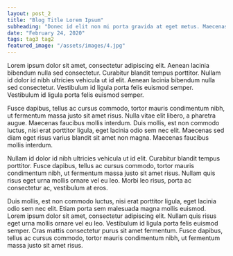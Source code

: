 ```yaml
---
layout: post_2
title: "Blog Title Lorem Ipsum"
subheading: "Donec id elit non mi porta gravida at eget metus. Maecenas faucibus mollis interdum. Nullam id dolor id nibh ultricies vehicula ut id elit. Duis mollis, est non commodo luctus, nisi erat porttitor ligula, eget lacinia odio sem nec elit."
date: "February 24, 2020"
tags: tag3 tag2
featured_image: "/assets/images/4.jpg"
---
```

Lorem ipsum dolor sit amet, consectetur adipiscing elit. Aenean lacinia bibendum nulla sed consectetur. Curabitur blandit tempus porttitor. Nullam id dolor id nibh ultricies vehicula ut id elit. Aenean lacinia bibendum nulla sed consectetur. Vestibulum id ligula porta felis euismod semper. Vestibulum id ligula porta felis euismod semper.

Fusce dapibus, tellus ac cursus commodo, tortor mauris condimentum nibh, ut fermentum massa justo sit amet risus. Nulla vitae elit libero, a pharetra augue. Maecenas faucibus mollis interdum. Duis mollis, est non commodo luctus, nisi erat porttitor ligula, eget lacinia odio sem nec elit. Maecenas sed diam eget risus varius blandit sit amet non magna. Maecenas faucibus mollis interdum.

Nullam id dolor id nibh ultricies vehicula ut id elit. Curabitur blandit tempus porttitor. Fusce dapibus, tellus ac cursus commodo, tortor mauris condimentum nibh, ut fermentum massa justo sit amet risus. Nullam quis risus eget urna mollis ornare vel eu leo. Morbi leo risus, porta ac consectetur ac, vestibulum at eros.

Duis mollis, est non commodo luctus, nisi erat porttitor ligula, eget lacinia odio sem nec elit. Etiam porta sem malesuada magna mollis euismod. Lorem ipsum dolor sit amet, consectetur adipiscing elit. Nullam quis risus eget urna mollis ornare vel eu leo. Vestibulum id ligula porta felis euismod semper. Cras mattis consectetur purus sit amet fermentum. Fusce dapibus, tellus ac cursus commodo, tortor mauris condimentum nibh, ut fermentum massa justo sit amet risus.